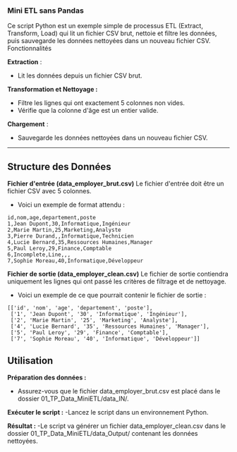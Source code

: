### Mini ETL sans Pandas

Ce script Python est un exemple simple de processus ETL (Extract, Transform, Load) qui lit un fichier CSV brut, nettoie et filtre les données, puis sauvegarde les données nettoyées dans un nouveau fichier CSV.
Fonctionnalités

**Extraction** : 
- Lit les données depuis un fichier CSV brut.

**Transformation et Nettoyage :**
- Filtre les lignes qui ont exactement 5 colonnes non vides.
- Vérifie que la colonne d'âge est un entier valide.


**Chargement** : 
- Sauvegarde les données nettoyées dans un nouveau fichier CSV.

---

## Structure des Données

**Fichier d'entrée (data_employer_brut.csv)**
Le fichier d'entrée doit être un fichier CSV avec 5 colonnes. 
- Voici un exemple de format attendu :

```
id,nom,age,departement,poste
1,Jean Dupont,30,Informatique,Ingénieur
2,Marie Martin,25,Marketing,Analyste
3,Pierre Durand,,Informatique,Technicien
4,Lucie Bernard,35,Ressources Humaines,Manager
5,Paul Leroy,29,Finance,Comptable
6,Incomplete,Line,,,
7,Sophie Moreau,40,Informatique,Développeur
```

**Fichier de sortie (data_employer_clean.csv)**
Le fichier de sortie contiendra uniquement les lignes qui ont passé les critères de filtrage et de nettoyage. 
- Voici un exemple de ce que pourrait contenir le fichier de sortie :

```
[['id', 'nom', 'age', 'departement', 'poste'],
 ['1', 'Jean Dupont', '30', 'Informatique', 'Ingénieur'],
 ['2', 'Marie Martin', '25', 'Marketing', 'Analyste'],
 ['4', 'Lucie Bernard', '35', 'Ressources Humaines', 'Manager'],
 ['5', 'Paul Leroy', '29', 'Finance', 'Comptable'],
 ['7', 'Sophie Moreau', '40', 'Informatique', 'Développeur']]

```

## Utilisation

**Préparation des données :**
- Assurez-vous que le fichier data_employer_brut.csv est placé dans le dossier 01_TP_Data_MiniETL/data_IN/.


**Exécuter le script :** 
-Lancez le script dans un environnement Python.


**Résultat :**
-Le script va générer un fichier data_employer_clean.csv dans le dossier 01_TP_Data_MiniETL/data_Output/ contenant les données nettoyées.